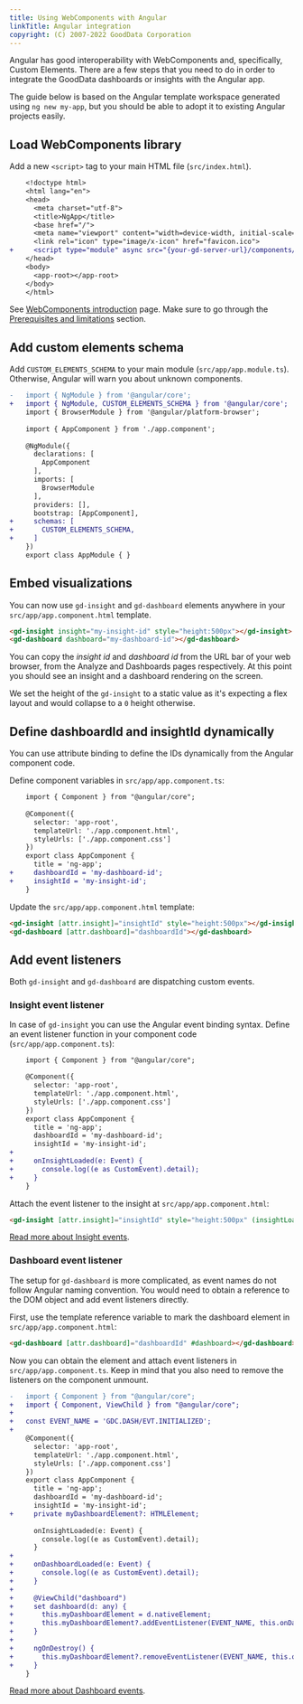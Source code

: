 ```yaml
---
title: Using WebComponents with Angular
linkTitle: Angular integration
copyright: (C) 2007-2022 GoodData Corporation
---
```


Angular has good interoperability with WebComponents and, specifically, Custom Elements. There are a few steps that
you need to do in order to integrate the GoodData dashboards or insights with the Angular app.

The guide below is based on the Angular template workspace generated using `ng new my-app`, but you should be
able to adopt it to existing Angular projects easily.

## Load WebComponents library

Add a new `<script>` tag to your main HTML file (`src/index.html`).

```diff
    <!doctype html>
    <html lang="en">
    <head>
      <meta charset="utf-8">
      <title>NgApp</title>
      <base href="/">
      <meta name="viewport" content="width=device-width, initial-scale=1">
      <link rel="icon" type="image/x-icon" href="favicon.ico">
+     <script type="module" async src="{your-gd-server-url}/components/{workspace-id}.js?auth=sso"></script>
    </head>
    <body>
      <app-root></app-root>
    </body>
    </html>
```

See [WebComponents introduction](../) page. Make sure to go through the
[Prerequisites and limitations](../#prerequisites-and-limitations) section.

## Add custom elements schema

Add `CUSTOM_ELEMENTS_SCHEMA` to your main module (`src/app/app.module.ts`). Otherwise, Angular will warn you about
unknown components.

```diff
-   import { NgModule } from '@angular/core';
+   import { NgModule, CUSTOM_ELEMENTS_SCHEMA } from '@angular/core';
    import { BrowserModule } from '@angular/platform-browser';
    
    import { AppComponent } from './app.component';
    
    @NgModule({
      declarations: [
        AppComponent
      ],
      imports: [
        BrowserModule
      ],
      providers: [],
      bootstrap: [AppComponent],
+     schemas: [
+       CUSTOM_ELEMENTS_SCHEMA,
+     ]
    })
    export class AppModule { }
```

## Embed visualizations

You can now use `gd-insight` and `gd-dashboard` elements anywhere in your `src/app/app.component.html` template.

```html
<gd-insight insight="my-insight-id" style="height:500px"></gd-insight>
<gd-dashboard dashboard="my-dashboard-id"></gd-dashboard>
```

You can copy the *insight id* and *dashboard id* from the URL bar of your web browser,
from the Analyze and Dashboards pages respectively. At this point you should see an insight and a dashboard rendering
on the screen.

We set the height of the `gd-insight` to a static value as it's expecting a flex layout and would collapse to a `0` height
otherwise.

## Define dashboardId and insightId dynamically

You can use attribute binding to define the IDs dynamically from the Angular component code.

Define component variables in `src/app/app.component.ts`:
```diff
    import { Component } from "@angular/core";
    
    @Component({
      selector: 'app-root',
      templateUrl: './app.component.html',
      styleUrls: ['./app.component.css']
    })
    export class AppComponent {
      title = 'ng-app';
+     dashboardId = 'my-dashboard-id';
+     insightId = 'my-insight-id';
    }
```

Update the `src/app/app.component.html` template:

```html
<gd-insight [attr.insight]="insightId" style="height:500px"></gd-insight>
<gd-dashboard [attr.dashboard]="dashboardId"></gd-dashboard>
```

## Add event listeners

Both `gd-insight` and `gd-dashboard` are dispatching custom events.

### Insight event listener

In case of `gd-insight` you can use the Angular event binding syntax. Define an event listener function in
your component code (`src/app/app.component.ts`):

```diff
    import { Component } from "@angular/core";

    @Component({
      selector: 'app-root',
      templateUrl: './app.component.html',
      styleUrls: ['./app.component.css']
    })
    export class AppComponent {
      title = 'ng-app';
      dashboardId = 'my-dashboard-id';
      insightId = 'my-insight-id';
+
+     onInsightLoaded(e: Event) {
+       console.log((e as CustomEvent).detail);
+     }
    }
```

Attach the event listener to the insight at `src/app/app.component.html`:

```html
<gd-insight [attr.insight]="insightId" style="height:500px" (insightLoaded)="onInsightLoaded($event)"></gd-insight>
```

[Read more about Insight events](../##supported-events).

### Dashboard event listener

The setup for `gd-dashboard` is more complicated, as event names do not follow Angular naming convention. You would
need to obtain a reference to the DOM object and add event listeners directly.

First, use the template reference variable to mark the dashboard element in `src/app/app.component.html`:

```html
<gd-dashboard [attr.dashboard]="dashboardId" #dashboard></gd-dashboard>
```

Now you can obtain the element and attach event listeners in `src/app/app.component.ts`. Keep in mind that you
also need to remove the listeners on the component unmount.

```diff
-   import { Component } from "@angular/core";
+   import { Component, ViewChild } from "@angular/core";
+
+   const EVENT_NAME = 'GDC.DASH/EVT.INITIALIZED';
+
    @Component({
      selector: 'app-root',
      templateUrl: './app.component.html',
      styleUrls: ['./app.component.css']
    })
    export class AppComponent {
      title = 'ng-app';
      dashboardId = 'my-dashboard-id';
      insightId = 'my-insight-id';
+     private myDashboardElement?: HTMLElement;
    
      onInsightLoaded(e: Event) {
        console.log((e as CustomEvent).detail);
      }
+
+     onDashboardLoaded(e: Event) {
+       console.log((e as CustomEvent).detail);
+     }
+
+     @ViewChild("dashboard")
+     set dashboard(d: any) {
+       this.myDashboardElement = d.nativeElement;
+       this.myDashboardElement?.addEventListener(EVENT_NAME, this.onDashboardLoaded);
+     }
+
+     ngOnDestroy() {
+       this.myDashboardElement?.removeEventListener(EVENT_NAME, this.onDashboardLoaded);
+     }
    }
```

[Read more about Dashboard events](../dashboard_custom_element#supported-events).
